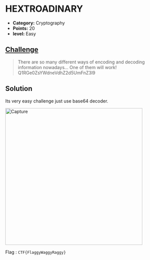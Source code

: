 # HEXTROADINARY

* **Category:** Cryptography
* **Points:** 20
* **level:** Easy

## [Challenge](https://ctflearn.com/problems/158)

> There are so many different ways of encoding and decoding information nowadays... One of them will work! Q1RGe0ZsYWdneVdhZ2d5UmFnZ3l9


## Solution
Its very easy challenge just use base64 decoder.

<img width="431" alt="Capture" src="https://user-images.githubusercontent.com/57364083/68810091-fdf73b80-0675-11ea-9f4d-28a846a9a89c.PNG">

Flag : ```CTF{FlaggyWaggyRaggy}```

